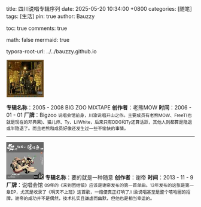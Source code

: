 title: 四川说唱专辑序列
date: 2025-05-20 10:34:00 +0800
categories: [随笔]
tags: [生活]
pin: true
author: Bauzzy

toc: true
comments: true



math: false
mermaid: true

typora-root-url: ../../bauzzy.github.io



![004](./../assets/blog_res/004.jpg)

**专辑名称**：2005 - 2008 BIG ZOO MIXTAPE
**创作者**：老熊MOW
**时间**：2006 - 01 - 01
**厂牌**：Bigzoo
<small>说唱会馆前身，川渝说唱开山之作。主要成员有老熊MOW、FreeT(也就是现在的邓典果)、猫儿师、Ty、LilWhite，后来只有DDG和Ty还算活跃，其他人则都算是隐退或半隐退了。而且老熊和成员好像还发生过一些不愉快的事情。</small>

---

![044](./../assets/blog_res/044.jpg)
**专辑名称**：要的就是一种随意
**创作者**：谢帝
**时间**：2013 - 11 - 9
**厂牌**：说唱会馆
<small>09年的《来到团结镇》应该是谢帝发布的第一首单曲。13年发布的这张是第一章EP，尤其是收录了《明天不上班》这首歌，一炮便真正打响了川渝说唱甚至是整个嘻哈圈的招牌，谢帝的成功并不是偶然，技术扎实且谦虚而幽默，但他也是相当幸运的。</small>